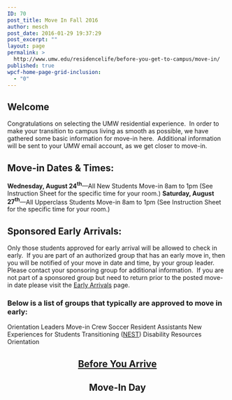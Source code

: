 ```yaml
---
ID: 70
post_title: Move In Fall 2016
author: mesch
post_date: 2016-01-29 19:37:29
post_excerpt: ""
layout: page
permalink: >
  http://www.umw.edu/residencelife/before-you-get-to-campus/move-in/
published: true
wpcf-home-page-grid-inclusion:
  - "0"
---
```

<h2>Welcome</h2>
Congratulations on selecting the UMW residential experience.  In order to make your transition to campus living as smooth as possible, we have gathered some basic information for move-in here.  Additional information will be sent to your UMW email account, as we get closer to move-in.
<h2>Move-in Dates &amp; Times:<strong>
</strong></h2>
<strong>Wednesday, August 24<sup>th</sup></strong>—All New Students Move-in 8am to 1pm (See Instruction Sheet for the specific time for your room.)
<strong>Saturday, August 27<sup>th</sup></strong>—All Upperclass Students Move-in 8am to 1pm (See Instruction Sheet for the specific time for your room.)
<h2>Sponsored Early Arrivals:</h2>
Only those students approved for early arrival will be allowed to check in early.  If you are part of an authorized group that has an early move in, then you will be notified of your move in date and time, by your group leader.  Please contact your sponsoring group for additional information.  If you are not part of a sponsored group but need to return prior to the posted move-in date please visit the <a href="http://www.umw.edu/residencelife/before-you-get-to-campus/move-in/early-arrivals/">Early Arrivals</a> page.
<h3>Below is a list of groups that typically are approved to move in early:</h3>
Orientation Leaders
Move-in Crew
Soccer
Resident Assistants
New Experiences for Students Transitioning (<a href="http://students.umw.edu/chls/n-e-s-t/" target="_blank">NEST</a>)
Disability Resources Orientation
<h2 style="text-align: center"><a href="http://www.umw.edu/residencelife/before-you-get-to-campus/move-in/before-you-arrive/">Before You Arrive</a></h2>
<h2 style="text-align: center">Move-In Day</h2>